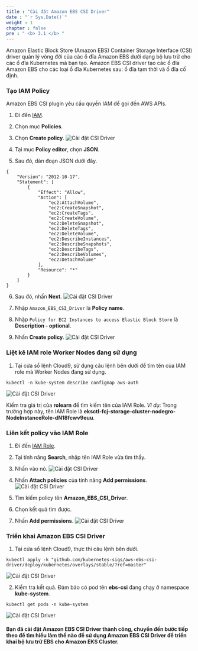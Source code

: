 ```yaml
---
title : "Cài đặt Amazon EBS CSI Driver"
date : "`r Sys.Date()`"
weight : 1
chapter : false
pre : " <b> 3.1 </b> "
---
```



Amazon Elastic Block Store (Amazon EBS) Container Storage Interface (CSI) driver quản lý vòng đời của các ổ đĩa Amazon EBS dưới dạng bộ lưu trữ cho các ổ đĩa Kubernetes mà bạn tạo. Amazon EBS CSI driver tạo các ổ đĩa Amazon EBS cho các loại ổ đĩa Kubernetes sau: ổ đĩa tạm thời và ổ đĩa cố định.

### Tạo IAM Policy
Amazon EBS CSI plugin yêu cầu quyền IAM để gọi đến AWS APIs.
1. Đi đến [IAM](https://us-east-1.console.aws.amazon.com/iam/home?region=ap-southeast-1).
2. Chọn mục **Policies**.
3. Chọn **Create policy**.
![Cài đặt CSI Driver](../../../images/3.eksdbwithebs/3.1.installcsidriver/3.1.1.installcsidriver.png?pc=60pt)

4. Tại mục **Policy editor**, chọn **JSON**.
5. Sau đó, dán đoạn JSON dưới đây.
```
{
	"Version": "2012-10-17",
	"Statement": [
		{
			"Effect": "Allow",
			"Action": [
				"ec2:AttachVolume",
				"ec2:CreateSnapshot",
				"ec2:CreateTags",
				"ec2:CreateVolume",
				"ec2:DeleteSnapshot",
				"ec2:DeleteTags",
				"ec2:DeleteVolume",
				"ec2:DescribeInstances",
				"ec2:DescribeSnapshots",
				"ec2:DescribeTags",
				"ec2:DescribeVolumes",
				"ec2:DetachVolume"
			],
			"Resource": "*"
		}
	]
}
```
6. Sau đó, nhấn **Next**.
![Cài đặt CSI Driver](../../../images/3.eksdbwithebs/3.1.installcsidriver/3.1.2.installcsidriver.png?pc=60pt)

7. Nhập ```Amazon_EBS_CSI_Driver``` là **Policy name**.
8. Nhập ```Policy for EC2 Instances to access Elastic Block Store``` là **Description - optional**.
9. Nhấn **Create policy**.
![Cài đặt CSI Driver](../../../images/3.eksdbwithebs/3.1.installcsidriver/3.1.3.installcsidriver.png?pc=60pt)

### Liệt kê IAM role Worker Nodes đang sử dụng
1. Tại cửa sổ lệnh Cloud9, sử dụng câu lệnh bên dưới để tìm tên của IAM role mà Worker Nodes đang sử dụng.
```
kubectl -n kube-system describe configmap aws-auth
```
![Cài đặt CSI Driver](../../../images/3.eksdbwithebs/3.1.installcsidriver/3.1.4.installcsidriver.png?pc=60pt)

Kiếm tra giá trị của **rolearn** để tìm kiếm tên của IAM Role.
*Ví dụ*: Trong trường hợp này, tên IAM Role là **eksctl-fcj-storage-cluster-nodegro-NodeInstanceRole-dN18fcwv9euu**.

### Liên kết policy vào IAM Role
1. Đi đến [IAM Role](https://us-east-1.console.aws.amazon.com/iam/home?region=ap-southeast-1#/roles). 
2. Tại tính năng **Search**, nhập tên IAM Role vừa tìm thấy.
3. Nhấn vào nó.
![Cài đặt CSI Driver](../../../images/3.eksdbwithebs/3.1.installcsidriver/3.1.5.installcsidriver.png?pc=60pt)

4. Nhấn **Attach policies** của tính năng **Add permissions**.
![Cài đặt CSI Driver](../../../images/3.eksdbwithebs/3.1.installcsidriver/3.1.6.installcsidriver.png?pc=60pt)

5. Tìm kiếm policy tên **Amazon_EBS_CSI_Driver**.
6. Chọn kết quả tìm được.
7. Nhấn **Add permissions**.
![Cài đặt CSI Driver](../../../images/3.eksdbwithebs/3.1.installcsidriver/3.1.7.installcsidriver.png?pc=60pt)


### Triển khai Amazon EBS CSI Driver
1. Tại cửa sổ lệnh Cloud9, thực thi câu lệnh bên dưới.
```
kubectl apply -k "github.com/kubernetes-sigs/aws-ebs-csi-driver/deploy/kubernetes/overlays/stable/?ref=master"
```
![Cài đặt CSI Driver](../../../images/3.eksdbwithebs/3.1.installcsidriver/3.1.8.installcsidriver.png?pc=60pt)

2. Kiểm tra kết quả. Đảm bảo có pod tên **ebs-csi** đang chạy ở namespace **kube-system**.
```
kubectl get pods -n kube-system
```
![Cài đặt CSI Driver](../../../images/3.eksdbwithebs/3.1.installcsidriver/3.1.9.installcsidriver.png?pc=60pt)

#### Bạn đã cài đặt Amazon EBS CSI Driver thành công, chuyển đến bước tiếp theo để tìm hiểu làm thế nào để sử dụng Amazon EBS CSI Driver để triển khai bộ lưu trữ EBS cho Amazon EKS Cluster.